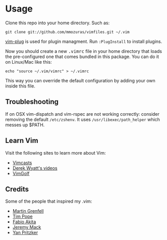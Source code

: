 # Usage

Clone this repo into your home directory. Such as:

    git clone git://github.com/mmozuras/vimfiles.git ~/.vim

[vim-plug](https://github.com/junegunn/vim-plug) is used for plugin managment.
Run `:PlugInstall` to install plugins.

Now you should create a new <tt>.vimrc</tt> file in your home directory that
loads the pre-configured one that comes bundled in this package. You can do it
on Linux/Mac like this:

    echo "source ~/.vim/vimrc" > ~/.vimrc

This way you can override the default configuration by adding your own inside
this file.

## Troubleshooting

If on OSX vim-dispatch and vim-rspec are not working correctly: consider removing the default `/etc/zshenv`. It uses `/usr/libexec/path_helper` which messes up $PATH.

## Learn Vim

Visit the following sites to learn more about Vim:

* [Vimcasts](http://vimcasts.org)
* [Derek Wyatt's videos](http://www.derekwyatt.org/vim/vim-tutorial-videos/)
* [VimGolf](http://vimgolf.com/)

## Credits

Some of the people that inspired my .vim:

* [Martin Grenfell](https://github.com/scrooloose)
* [Tim Pope](https://github.com/tpope)
* [Fabio Akita](https://github.com/akitaonrails)
* [Jeremy Mack](https://github.com/mutewinter)
* [Yan Pritzker](https://github.com/skwp)
